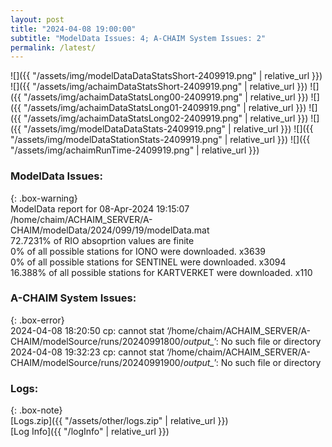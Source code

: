 ```yaml
---
layout: post
title: "2024-04-08 19:00:00"
subtitle: "ModelData Issues: 4; A-CHAIM System Issues: 2"
permalink: /latest/
---
```


![]({{ "/assets/img/modelDataDataStatsShort-2409919.png" | relative_url }})
![]({{ "/assets/img/achaimDataStatsShort-2409919.png" | relative_url }})
![]({{ "/assets/img/achaimDataStatsLong00-2409919.png" | relative_url }})
![]({{ "/assets/img/achaimDataStatsLong01-2409919.png" | relative_url }})
![]({{ "/assets/img/achaimDataStatsLong02-2409919.png" | relative_url }})
![]({{ "/assets/img/modelDataDataStats-2409919.png" | relative_url }})
![]({{ "/assets/img/modelDataStationStats-2409919.png" | relative_url }})
![]({{ "/assets/img/achaimRunTime-2409919.png" | relative_url }})


### ModelData Issues:  
  
{: .box-warning}  
 ModelData report for 08-Apr-2024 19:15:07   
 /home/chaim/ACHAIM_SERVER/A-CHAIM/modelData/2024/099/19/modelData.mat   
 72.7231% of RIO absoprtion values are finite   
 0% of all possible stations for IONO were downloaded. x3639   
 0% of all possible stations for SENTINEL were downloaded. x3094   
 16.388% of all possible stations for KARTVERKET were downloaded. x110   
  
### A-CHAIM System Issues:  
  
{: .box-error}  
2024-04-08 18:20:50 cp: cannot stat ‘/home/chaim/ACHAIM_SERVER/A-CHAIM/modelSource/runs/20240991800/*output_*’: No such file or directory  
2024-04-08 19:32:23 cp: cannot stat ‘/home/chaim/ACHAIM_SERVER/A-CHAIM/modelSource/runs/20240991900/*output_*’: No such file or directory  

### Logs:  
  
{: .box-note}  
[Logs.zip]({{ "/assets/other/logs.zip" | relative_url }})  
[Log Info]({{ "/logInfo" | relative_url }})  

